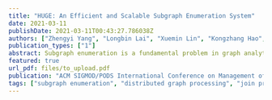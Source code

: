 ```yaml
---
title: "HUGE: An Efficient and Scalable Subgraph Enumeration System"
date: 2021-03-11
publishDate: 2021-03-11T00:43:27.786038Z
authors: ["Zhengyi Yang", "Longbin Lai", "Xuemin Lin", "Kongzhang Hao", "Wenjie Zhang"]
publication_types: ["1"]
abstract: Subgraph enumeration is a fundamental problem in graph analytics, which aims to find all instances of a given query graph on a large data graph. In this paper, we propose a system called HUGE to efficiently process subgraph enumeration at scale in the distributed context. HUGE features 1) an optimiser to compute the generic optimal execution plan without the constraints of existing works; 2) a hybrid communication layer that supports both pushing and pulling communication; 3) a novel two-stage execution mode with a lock-free and zero-copy cache design, 4) a BFS/DFS-adaptive scheduler to bound memory consumption, and 5) two-layer intra- and inter-machine load balancing. HUGE is generic such that all existing distributed subgraph enumeration algorithms can be plugged into the system to enjoy automatic speed up and bounded-memory execution.
featured: true
url_pdf: files/to_upload.pdf
publication: "ACM SIGMOD/PODS International Conference on Management of Data 2021 (to appear)*"
tags: ["subgraph enumeration", "distributed graph processing", "join processing", "dynamic scheduling", "load balancing"]
---
```


